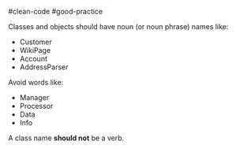 #clean-code  #good-practice 

Classes and objects should have noun (or noun phrase) names like:

* Customer
* WikiPage
* Account
* AddressParser

Avoid words like:
* Manager
* Processor
* Data
* Info

A class name **should not** be a verb.